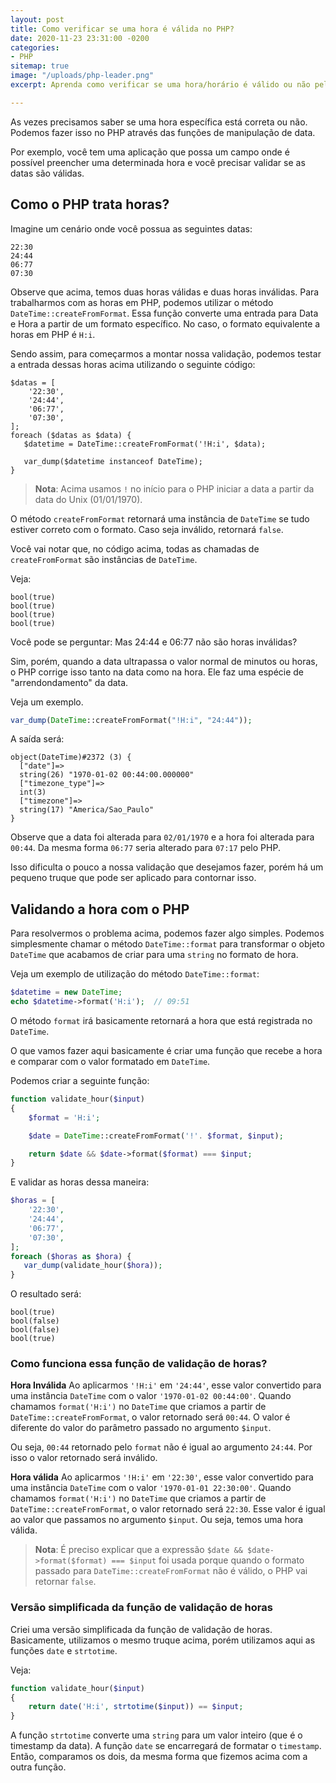 ```yaml
---
layout: post
title: Como verificar se uma hora é válida no PHP?
date: 2020-11-23 23:31:00 -0200
categories:
- PHP
sitemap: true
image: "/uploads/php-leader.png"
excerpt: Aprenda como verificar se uma hora/horário é válido ou não pelo PHP

---
```

As vezes precisamos saber se uma hora específica está correta ou não. Podemos fazer isso no PHP através das funções de manipulação de data.

Por exemplo, você tem uma aplicação que possa um campo onde é possível preencher uma determinada hora e você precisar validar se as datas são válidas. 


## Como o PHP trata horas?

Imagine um cenário onde você possua as seguintes datas:

```
22:30
24:44
06:77
07:30
```

Observe que acima, temos duas horas válidas e duas horas inválidas. Para trabalharmos com as horas em PHP, podemos utilizar o método `DateTime::createFromFormat`. Essa função converte uma entrada para Data e Hora a partir de um formato específico. No caso, o formato equivalente a horas em PHP é `H:i`.

Sendo assim, para começarmos a montar nossa validação, podemos testar a entrada dessas horas acima utilizando o seguinte código:

```
$datas = [
    '22:30',
    '24:44',
    '06:77',
    '07:30',
];
foreach ($datas as $data) {
   $datetime = DateTime::createFromFormat('!H:i', $data);
   
   var_dump($datetime instanceof DateTime);
}
```

> **Nota**: Acima usamos `!` no início para o PHP iniciar a data a partir da data do Unix (01/01/1970).

O método `createFromFormat` retornará uma instância de `DateTime` se tudo estiver correto com o formato. Caso seja inválido, retornará `false`. 

Você vai notar que, no código acima, todas as chamadas de `createFromFormat` são instâncias de `DateTime`.

Veja:
```
bool(true)
bool(true)
bool(true)
bool(true)
```

Você pode se perguntar: Mas 24:44 e 06:77 não são horas inválidas?

Sim, porém, quando a data ultrapassa o valor normal de minutos ou horas, o PHP corrige isso tanto na data como na hora. Ele faz uma espécie de "arrendondamento" da data.

Veja um exemplo.

```php
var_dump(DateTime::createFromFormat("!H:i", "24:44"));
```

A saída será:

```
object(DateTime)#2372 (3) {
  ["date"]=>
  string(26) "1970-01-02 00:44:00.000000"
  ["timezone_type"]=>
  int(3)
  ["timezone"]=>
  string(17) "America/Sao_Paulo"
}
```

Observe que a data foi alterada para `02/01/1970` e a hora foi alterada para `00:44`. Da mesma forma `06:77` seria alterado para `07:17` pelo PHP. 

Isso dificulta o pouco a nossa validação que desejamos fazer, porém há um pequeno truque que pode ser aplicado para contornar isso.

## Validando a hora com o PHP

Para resolvermos o problema acima, podemos fazer algo simples. Podemos simplesmente chamar o método `DateTime::format` para transformar o objeto `DateTime` que acabamos de criar para uma `string` no formato de hora.

Veja um exemplo de utilização do método `DateTime::format`:

```php
$datetime = new DateTime;
echo $datetime->format('H:i');  // 09:51
```

O método `format` irá basicamente retornará a hora que está registrada no `DateTime`. 

O que vamos fazer aqui basicamente é criar uma função que recebe a hora e comparar com o valor formatado em `DateTime`.

Podemos criar a seguinte função:

```php
function validate_hour($input) 
{
    $format = 'H:i';

    $date = DateTime::createFromFormat('!'. $format, $input);

    return $date && $date->format($format) === $input;
}
```

E validar as horas dessa maneira:

```php
$horas = [
    '22:30',
    '24:44',
    '06:77',
    '07:30',
];
foreach ($horas as $hora) {
   var_dump(validate_hour($hora));
}
```

O resultado será:

```
bool(true)
bool(false)
bool(false)
bool(true)
```



### Como funciona essa função de validação de horas?

**Hora Inválida**
Ao aplicarmos `'!H:i'` em `'24:44'`, esse valor convertido para uma instância `DateTime` com o valor `'1970-01-02 00:44:00'`. Quando chamamos `format('H:i')` no `DateTime` que criamos a partir de `DateTime::createFromFormat`, o valor retornado será `00:44`. O valor é diferente do valor do parâmetro passado no argumento `$input`.

Ou seja, `00:44` retornado pelo `format` não é igual ao argumento `24:44`. Por isso o valor retornado será inválido.

**Hora válida**
Ao aplicarmos `'!H:i'` em `'22:30'`, esse valor convertido para uma instância `DateTime` com o valor `'1970-01-01 22:30:00'`. Quando chamamos `format('H:i')` no `DateTime` que criamos a partir de `DateTime::createFromFormat`, o valor retornado será `22:30`. Esse valor é igual ao valor que passamos no argumento `$input`. Ou seja, temos uma hora válida.


> **Nota**: É preciso explicar que a expressão `$date && $date->format($format) === $input` foi usada porque quando o formato passado para `DateTime::createFromFormat` não é válido, o PHP vai retornar `false`.  

### Versão simplificada da função de validação de horas

Criei uma versão simplificada da função de validação de horas. Basicamente, utilizamos o mesmo truque acima, porém utilizamos aqui as funções `date` e `strtotime`. 

Veja:

```php
function validate_hour($input)
{
    return date('H:i', strtotime($input)) == $input;
}
```

A função `strtotime` converte uma `string` para um valor inteiro (que é o timestamp da data).  A função `date` se encarregará de formatar o `timestamp`. Então, comparamos os dois, da mesma forma que fizemos acima com a outra função.